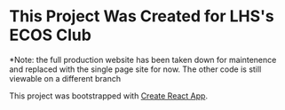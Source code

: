 # This Project Was Created for LHS's ECOS Club

*Note: the full production website has been taken down for maintenence and replaced with the single page site for now. The other code is still viewable on a different branch

This project was bootstrapped with [Create React App](https://github.com/facebook/create-react-app).


